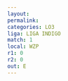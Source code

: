 ```yaml
---
layout: 
permalink: 
categories: LO3
liga: LIGA INDIGO
match: 1
local: WZP
r1: 0
r2: 0
out: E
---
```

